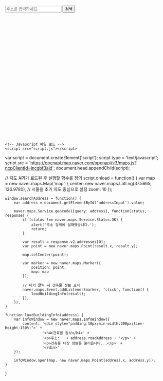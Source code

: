 <html lang="en">
<head>
    <meta charset="UTF-8">
    <meta name="viewport" content="width=device-width, initial-scale=1.0">
    <title>네이버 지도 API 예제</title>
    <!-- CSS 파일 로드 -->
    <link rel="stylesheet" href="styles.css">
</head>
<body>
    <input type="text" id="addressInput" placeholder="주소를 입력하세요">
    <button onclick="searchAddress()">검색</button>
    <div id="map" style="width:100%;height:400px;margin-top:10px;"></div>
    <div id="info"></div>
    
    <!-- JavaScript 파일 로드 -->
    <script src="script.js"></script>
</body>
</html>

var script = document.createElement('script');
script.type = 'text/javascript';
script.src = 'https://openapi.map.naver.com/openapi/v3/maps.js?ncpClientId=jncgbf3ald';
document.head.appendChild(script);

// 지도 API가 로드된 후 실행할 함수를 정의
script.onload = function() {
    var map = new naver.maps.Map('map', {
        center: new naver.maps.LatLng(37.5665, 126.9780), // 서울을 초기 지도 중심으로 설정
        zoom: 10
    });

    window.searchAddress = function() {
        var address = document.getElementById('addressInput').value;

        naver.maps.Service.geocode({query: address}, function(status, response) {
            if (status !== naver.maps.Service.Status.OK) {
                alert('주소 검색에 실패했습니다.');
                return;
            }

            var result = response.v2.addresses[0];
            var point = new naver.maps.Point(result.x, result.y);

            map.setCenter(point);

            var marker = new naver.maps.Marker({
                position: point,
                map: map
            });

            // 마커 클릭 시 건축물 정보 표시
            naver.maps.Event.addListener(marker, 'click', function() {
                loadBuildingInfo(result);
            });
        });
    }

    function loadBuildingInfo(address) {
        var infoWindow = new naver.maps.InfoWindow({
            content: '<div style="padding:10px;min-width:200px;line-height:150%;">' +
                     '<h4>건축물 정보</h4>' +
                     '<p>주소: ' + address.roadAddress + '</p>' +
                     '<p>건축물 대장 정보를 불러옵니다...</p>' +
                     '</div>'
        });

        infoWindow.open(map, new naver.maps.Point(address.x, address.y));
    }
}
